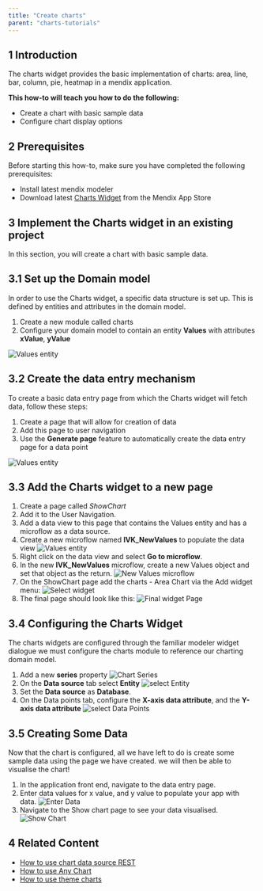 ```yaml
---
title: "Create charts"
parent: "charts-tutorials"
---
```


## 1 Introduction

The charts widget provides the basic implementation of charts: area, line, bar, column, pie, heatmap in a mendix application.

**This how-to will teach you how to do the following:**

* Create a chart with basic sample data
* Configure chart display options

## 2 Prerequisites

Before starting this how-to, make sure you have completed the following prerequisites:

* Install latest mendix modeler
* Download latest [Charts Widget](https://appstore.home.mendix.com/link/app/105695/) from the Mendix App Store

## 3 Implement the Charts widget in an existing project

In this section, you will create a chart with basic sample data.

## 3.1 Set up the Domain model

In order to use the Charts widget, a specific data structure is set up. This is defined by entities and attributes in the domain model.

1. Create a new module called charts
2. Configure your domain model to contain an entity **Values** with attributes **xValue**, **yValue**

![Values entity](attachments/charts/charts-entity.png)

## 3.2 Create the data entry mechanism

To create a basic data entry page from which the Charts widget will fetch data, follow these steps:

1. Create a page that will allow for creation of data
1. Add this page to user navigation
1. Use the **Generate page** feature to automatically create the data entry page for a data point

![Values entity](attachments/charts/charts-generate-page.png)

## 3.3 Add the Charts widget to a new page

1. Create a page called *ShowChart*
1. Add it to the User Navigation.
1. Add a data view to this page that contains the Values entity and has a microflow as a data source.
1. Create a new microflow named **IVK_NewValues** to populate the data view
![Values entity](attachments/charts/charts-create-new-values.png)
1. Right click on the data view and select **Go to microflow**.
1. In the new **IVK_NewValues** microflow, create a new Values object and set that object as the return.
![New Values microflow](attachments/charts/charts-new-values-microflow.png)
1. On the ShowChart page add the charts - Area Chart via the Add widget menu:
![Select widget](attachments/charts/charts-select-chart.png)
1. The final page should look like this:
![Final widget Page](attachments/charts/charts-widget-page.png)

## 3.4 Configuring the Charts Widget

The charts widgets are configured through the familiar modeler widget dialogue we must configure the charts module to reference our charting domain model.

1. Add a new **series** property
![Chart Series](attachments/charts/charts-series.png)
2. On the **Data source** tab select **Entity**
![select Entity](attachments/charts/chart-add-entity.png)
3. Set the **Data source** as **Database**.
4. On the Data points tab, configure the **X-axis data attribute**, and the **Y-axis data attribute**
![select Data Points](attachments/charts/charts-data-points.png)

## 3.5 Creating Some Data

Now that the chart is configured, all we have left to do is create some sample data using the page we have created. we will then be able to visualise the chart!

1. In the application front end, navigate to the data entry page.
2. Enter data values for x value, and y value to populate your app with data.
![Enter Data](attachments/charts/charts-front-end.png)
3. Navigate to the  Show chart page to see your data visualised.
![Show Chart](attachments/charts/charts-area-chart.png)

## 4 Related Content

* [How to use chart data source REST](charts-basic-rest)
* [How to use Any Chart](charts-any-usage)
* [How to use theme charts](charts-theme)
